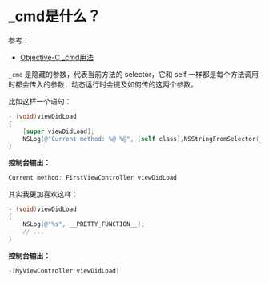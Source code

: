 # _cmd是什么？

参考：

+ [Objective-C _cmd用法](http://henrydong.com/2016/01/06/Objective-C-cmd%E7%94%A8%E6%B3%95/)

`_cmd` 是隐藏的参数，代表当前方法的 selector，它和 self 一样都是每个方法调用时都会传入的参数，动态运行时会提及如何传的这两个参数。

比如这样一个语句：

```objective-c
- (void)viewDidLoad
{
    [super viewDidLoad];
    NSLog(@"Current method: %@ %@", [self class],NSStringFromSelector(_cmd));
}
```

**控制台输出：**

```objective-c
Current method: FirstViewController viewDidLoad
```

其实我更加喜欢这样：

```objective-c
- (void)viewDidLoad
{
    NSLog(@"%s", __PRETTY_FUNCTION__);
    // ...
}
```

**控制台输出：**

```objective-c
-[MyViewController viewDidLoad]
```

